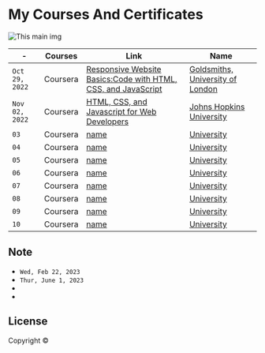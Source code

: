 # My Courses And Certificates


![This main img]()


| - | Courses | Link | Name
| ------------- | ------------- | ------------- | ------------- |
|`Oct 29, 2022`| Coursera | [Responsive Website Basics:Code with HTML, CSS, and JavaScript](https://www.coursera.org/account/accomplishments/verify/HZEC3E37GQ2E) | [Goldsmiths, University of London](https://github.com/x39OME/my-courses-and-certificates/blob/main/Coursera%20HZEC3E37GQ2E.pdf)
|`Nov 02, 2022`|  Coursera | [HTML, CSS, and Javascript for Web Developers](https://www.coursera.org/account/accomplishments/verify/9VHZ6UVAH3TQ) | [Johns Hopkins University](https://github.com/x39OME/my-courses-and-certificates/blob/main/Coursera%209VHZ6UVAH3TQ.pdf)
|`03`| Coursera | [name]() | [University]()
|`04`| Coursera | [name]() | [University]()
|`05`| Coursera | [name]() | [University]()
|`06`| Coursera | [name]() | [University]()
|`07`| Coursera | [name]() | [University]()
|`08`| Coursera | [name]() | [University]()
|`09`| Coursera | [name]() | [University]()
|`10`| Coursera | [name]() | [University]()
## 

## Note


-  `Wed, Feb 22, 2023`
- `Thur, June 1, 2023`
- 
- 

## License

Copyright ©
